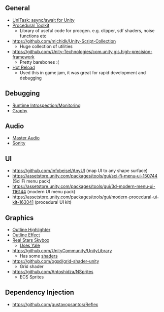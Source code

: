 
## General
 - [UniTask: async/await for Unity](https://github.com/Cysharp/UniTask)
 - [Procedural Toolkit](https://github.com/Syomus/ProceduralToolkit)
	- Library of useful code for procgen. e.g. clipper, sdf shaders, noise functions etc
 - https://github.com/michidk/Unity-Script-Collection
	- Huge collection of utilities
 - https://github.com/Unity-Technologies/com.unity.gis.high-precision-framework
	- Pretty barebones :(
- [Hot Reload](https://assetstore.unity.com/packages/tools/utilities/hot-reload-edit-code-without-compiling-254358)
	- Used this in game jam, it was great for rapid development and debugging

## Debugging
 - [Runtime Introspection/Monitoring](https://github.com/JohnBaracuda/com.baracuda.runtime-monitoring)
 - [Graphy](https://github.com/Tayx94/graphy)
## Audio
- [Master Audio](https://assetstore.unity.com/packages/tools/audio/master-audio-2024-aaa-sound-287785)
- [Sonity](https://assetstore.unity.com/packages/tools/audio/sonity-audio-middleware-229857)

## UI
- https://github.com/infobeisel/AnyUI (map UI to any shape surface)
- https://assetstore.unity.com/packages/tools/gui/sci-fi-menu-ui-150744 (Sci Fi menu pack)
- https://assetstore.unity.com/packages/tools/gui/3d-modern-menu-ui-116144 (modern UI menu pack)
- https://assetstore.unity.com/packages/tools/gui/modern-procedural-ui-kit-163041 (procedural UI kit)

## Graphics
- [Outline Highlighter](https://github.com/Arvtesh/UnityFx.Outline)
- [Outline Effect](https://github.com/cakeslice/Outline-Effect)
- [Real Stars Skybox](https://assetstore.unity.com/packages/2d/textures-materials/sky/starbox-29852)
	- [Uses Yale](Webpages/StarCatalogue)
- https://github.com/UnityCommunity/UnityLibrary
	- Has some [shaders](https://github.com/UnityCommunity/UnityLibrary/tree/master/Assets/Shaders/3D)
- https://github.com/ogxd/grid-shader-unity
	- Grid shader
- https://github.com/Antoshidza/NSprites
	- ECS Sprites
## Dependency Injection
- https://github.com/gustavopsantos/Reflex